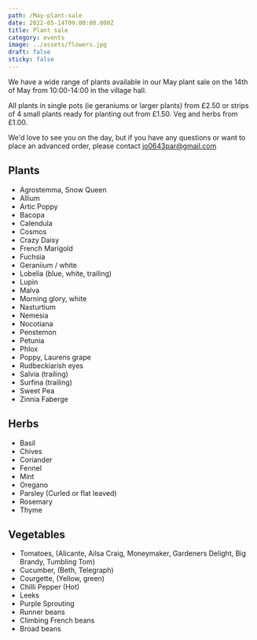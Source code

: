 ```yaml
---
path: /May-plant-sale
date: 2022-05-14T09:00:00.000Z
title: Plant sale
category: events
image: ../assets/flowers.jpg
draft: false
sticky: false
---
```

We have a wide range of plants available in our May plant sale on the 14th of May from 10:00-14:00 in the village hall.

All plants in single pots (ie geraniums or larger plants) from £2.50 or strips of 4 small plants ready for planting out from £1.50. Veg and herbs from £1.00.

We'd love to see you on the day, but if you have any questions or want to place an advanced order, please contact [jo0643par@gmail.com](mailto:jo0643par@gmail.com)

## Plants

* Agrostemma, Snow Queen
* Allium
* Artic Poppy
* Bacopa
* Calendula
* Cosmos
* Crazy Daisy
* French Marigold
* Fuchsia
* Geraniium / white
* Lobelia (blue, white, trailing)
* Lupin
* Malva
* Morning glory, white
* Nasturtium
* Nemesia
* Nocotiana
* Penstemon
* Petunia
* Phlox
* Poppy, Laurens grape
* Rudbeckiarish eyes
* Salvia (trailing)
* Surfina (trailing)
* Sweet Pea
* Zinnia Faberge

## Herbs

* Basil
* Chives
* Coriander
* Fennel
* Mint
* Oregano
* Parsley (Curled or flat leaved)
* Rosemary
* Thyme

## Vegetables

* Tomatoes, (Alicante, Ailsa Craig, Moneymaker, Gardeners Delight, Big Brandy, Tumbling Tom)
* Cucumber, (Beth, Telegraph)
* Courgette, (Yellow, green)
* Chilli Pepper (Hot)
* Leeks
* Purple Sprouting
* Runner beans
* Climbing French beans
* Broad beans